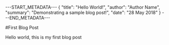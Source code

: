 
---START_METADATA---
{
  "title": "Hello World!",
  "author": "Author Name",
  "summary": "Demonstrating a sample blog post!",
  "date": "28 May 2018"
}
---END_METADATA---


#First Blog Post

Hello world, this is my first blog post